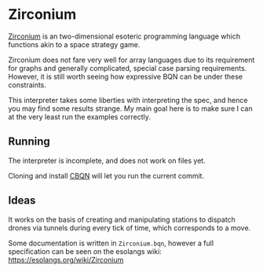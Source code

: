 # Zirconium
[Zirconium](https://esolangs.org/wiki/Zirconium) is an two-dimensional esoteric programming language which functions akin to a space strategy game.

Zirconium does not fare very well for array languages due to its requirement for graphs and
generally complicated, special case parsing requirements. However, it is still worth seeing how
expressive BQN can be under these constraints.

This interpreter takes some liberties with interpreting the spec, and hence you may find some results strange.
My main goal here is to make sure I can at the very least run the examples correctly.

## Running
The interpreter is incomplete, and does not work on files yet.

Cloning and install [CBQN](https://github.com/dzaima/CBQN/) will let you run the current commit.

## Ideas
It works on the basis of creating and manipulating stations to dispatch drones via tunnels during every tick of time, which corresponds to a move.

Some documentation is written in `Zirconium.bqn`, however a full specification can be seen on the esolangs wiki: https://esolangs.org/wiki/Zirconium
